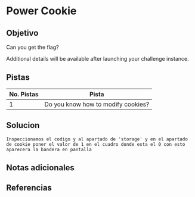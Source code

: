 # Power Cookie

## Objetivo
Can you get the flag?

Additional details will be available after launching your challenge instance.

## Pistas

| No. Pistas | Pista                              |
| ---------- | ---------------------------------- |
| 1          | Do you know how to modify cookies? |


## Solucion
```
Inspeccionamos el codigo y al apartado de 'storage' y en el apartado de cookie poner el valor de 1 en el cuadro donde esta el 0 con esto aparecera la bandera en pantalla
```

## Notas adicionales

## Referencias